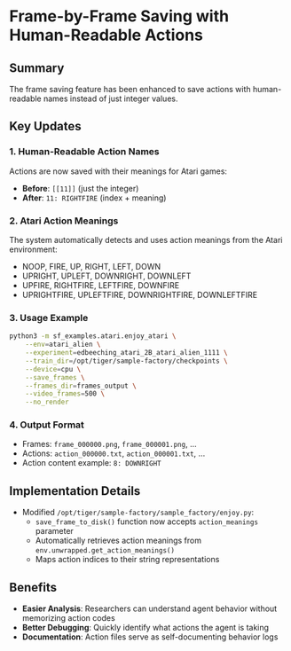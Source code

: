 # Frame-by-Frame Saving with Human-Readable Actions

## Summary
The frame saving feature has been enhanced to save actions with human-readable names instead of just integer values.

## Key Updates

### 1. Human-Readable Action Names
Actions are now saved with their meanings for Atari games:
- **Before**: `[[11]]` (just the integer)
- **After**: `11: RIGHTFIRE` (index + meaning)

### 2. Atari Action Meanings
The system automatically detects and uses action meanings from the Atari environment:
- NOOP, FIRE, UP, RIGHT, LEFT, DOWN
- UPRIGHT, UPLEFT, DOWNRIGHT, DOWNLEFT
- UPFIRE, RIGHTFIRE, LEFTFIRE, DOWNFIRE
- UPRIGHTFIRE, UPLEFTFIRE, DOWNRIGHTFIRE, DOWNLEFTFIRE

### 3. Usage Example
```bash
python3 -m sf_examples.atari.enjoy_atari \
    --env=atari_alien \
    --experiment=edbeeching_atari_2B_atari_alien_1111 \
    --train_dir=/opt/tiger/sample-factory/checkpoints \
    --device=cpu \
    --save_frames \
    --frames_dir=frames_output \
    --video_frames=500 \
    --no_render
```

### 4. Output Format
- Frames: `frame_000000.png`, `frame_000001.png`, ...
- Actions: `action_000000.txt`, `action_000001.txt`, ...
- Action content example: `8: DOWNRIGHT`

## Implementation Details
- Modified `/opt/tiger/sample-factory/sample_factory/enjoy.py`:
  - `save_frame_to_disk()` function now accepts `action_meanings` parameter
  - Automatically retrieves action meanings from `env.unwrapped.get_action_meanings()`
  - Maps action indices to their string representations

## Benefits
- **Easier Analysis**: Researchers can understand agent behavior without memorizing action codes
- **Better Debugging**: Quickly identify what actions the agent is taking
- **Documentation**: Action files serve as self-documenting behavior logs